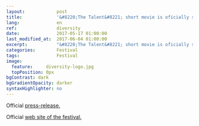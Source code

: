 ```yaml
---
layout:            post
title:             '&#8220;The Talent&#8221; short movie is oficially seleceted for Diversity in Cannes showcase'
lang:              en
ref:               diversity
date:              2017-05-17 01:00:00
last_modified_at:  2017-06-04 01:00:00
excerpt:           "&#8220;The Talent&#8221; short movie is oficially seleceted for Diversity in Cannes showcase"
categories:        Festival
tags:              Festival
image:
  feature:     diversity-logo.jpg
  topPosition: 0px
bgContrast: dark
bgGradientOpacity: darker
syntaxHighlighter: no
---
```

Official <a href="http://mailchi.mp/f9cab0590759/2017diversityincannesofficialselectionsupdated1">press-release.</a>

Official <a href="http://diversityincannes.com/">web site of the festival.</a>

<div class="img img--fullContainer img--14xLeading" style="background-image: url({{ site.baseurl_posts_img }}diversity-photo-1.jpg);"></div>
<div class="img img--fullContainer img--14xLeading" style="background-image: url({{ site.baseurl_posts_img }}diversity-photo-2.jpg);"></div>
